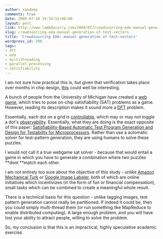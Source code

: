 ```yaml
---
author: sandeep
comments: true
date: 2009-07-30 19:10:52+00:00
layout: post
link: http://www.lambdacurry.com/2009/07/crowdsourcing-eda-manual-generation-of-test-vectors/
slug: crowdsourcing-eda-manual-generation-of-test-vectors
title: 'Crowdsourcing EDA: manual generation of test-vectors'
wordpress_id: 280
tags:
- dft
- eda
- multithreading
- parallel processing
- satisfiability
---
```


I am not sure how practical this is, but given that verification takes place over months in chip design, [this](http://www.ns.umich.edu/htdocs/releases/story.php?id=7252) could well be interesting.

A bunch of people from the University of Michigan have created a [web game](http://funsat.eecs.umich.edu/), which tries to pose on-chip satisfiability (SAT) problems as a game. However, reading its description makes it sound more a [DFT](http://en.wikipedia.org/wiki/Design_For_Test) problem.

Essentially, each dot on a grid is [controllable](http://en.wikipedia.org/wiki/Controllability), which may or may not toggle a dot's [observability](http://en.wikipedia.org/wiki/Observability). Essentially, what they are doing is the exact opposite of this paper: [Satisfiability-Based Automatic Test Program Generation and Design for Testability for Microprocessors](http://ieeexplore.ieee.org/xpl/freeabs_all.jsp?arnumber=4212148). Rather than use a automatic solver for test-pattern generation, they are using humans to solve these puzzles. 

I would not call it a true webgame sat solver - because that would entail a game in which you have to generate a combination where two puzzles **dont **match each other. 

I am not entirely too sure about the objective of this study - unlike [Amazon Mechanical Turk](http://en.wikipedia.org/wiki/Amazon_Mechanical_Turk) or [Google Image Labeler](http://en.wikipedia.org/wiki/Google_Image_Labeler), both of which are online initiatives which incentivizes (in the form of fun or financial compensation), small tasks which can be combined to create a meaningful whole result. 

There is a technical basis for this question - unlike tagging images, test pattern generation cannot really be partitioned. If indeed it could be, then you could simply multi-thread them (or run something like MapReduce to enable distributed computing). A large enough problem, and you will have lost your ability to attract people, willing to solve the problem. 

So, my conclusion is that this is an impractical, highly speculative academic exercise.

